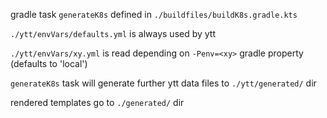 gradle task `generateK8s` defined in `./buildfiles/buildK8s.gradle.kts`

`./ytt/envVars/defaults.yml` is always used by ytt

`./ytt/envVars/xy.yml` is read depending on `-Penv=<xy>` gradle property (defaults to 'local')

`generateK8s` task will generate further ytt data files to `./ytt/generated/` dir

rendered templates go to `./generated/` dir